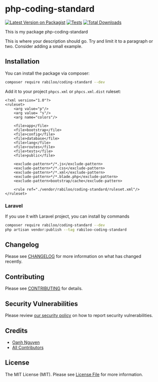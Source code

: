 # php-coding-standard

[![Latest Version on Packagist](https://img.shields.io/packagist/v/rabiloo/php-coding-standard.svg)](https://packagist.org/packages/rabiloo/php-coding-standard)
[![Tests](https://github.com/rabiloo/php-coding-standard/actions/workflows/run-tests.yml/badge.svg)](https://github.com/rabiloo/php-coding-standard/actions/workflows/run-tests.yml)
[![Total Downloads](https://img.shields.io/packagist/dt/rabiloo/php-coding-standard.svg)](https://packagist.org/packages/rabiloo/php-coding-standard)


This is my package php-coding-standard

This is where your description should go. Try and limit it to a paragraph or two. Consider adding a small example.

## Installation

You can install the package via composer:

```bash
composer require rabiloo/coding-standard --dev
```

Add it to your project `phpcs.xml` or `phpcs.xml.dist` ruleset:

```
<?xml version="1.0"?>
<ruleset>
    <arg value="p"/>
    <arg value= "s"/>
    <arg name="colors"/>

    <file>app</file>
    <file>bootstrap</file>
    <file>config</file>
    <file>database</file>
    <file>lang</file>
    <file>routes</file>
    <file>tests</file>
    <file>public</file>

    <exclude-pattern>*/*.js</exclude-pattern>
    <exclude-pattern>*/*.css</exclude-pattern>
    <exclude-pattern>*/*.xml</exclude-pattern>
    <exclude-pattern>*/*.blade.php</exclude-pattern>
    <exclude-pattern>bootstrap/cache</exclude-pattern>

    <rule ref="./vendor/rabiloo/coding-standard/ruleset.xml"/>
</ruleset>
```

### Laravel

If you use it with Laravel project, you can install by commands

```bash
composer require rabiloo/coding-standard --dev
php artisan vendor:publish --tag rabiloo-coding-standard
```

## Changelog

Please see [CHANGELOG](CHANGELOG.md) for more information on what has changed recently.

## Contributing

Please see [CONTRIBUTING](.github/CONTRIBUTING.md) for details.

## Security Vulnerabilities

Please review [our security policy](../../security/policy) on how to report security vulnerabilities.

## Credits

- [Oanh Nguyen](https://github.com/oanhnn)
- [All Contributors](../../contributors)

## License

The MIT License (MIT). Please see [License File](LICENSE.md) for more information.
